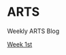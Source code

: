# ARTS
Weekly ARTS Blog

[Week 1st](https://github.com/elvisfool/ARTS/blob/master/blog/ARTS-20190329.md)

